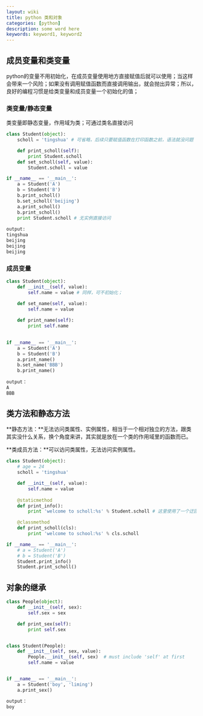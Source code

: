 ```yaml
---
layout: wiki
title: python 类和对象
categories: [python]
description: some word here
keywords: keyword1, keyword2
---
```


## 成员变量和类变量

python的变量不用初始化，在成员变量使用地方直接赋值后就可以使用；当这样会带来一个风险；如果没有调用赋值函数而直接调用输出，就会抛出异常；所以，良好的编程习惯是给类变量和成员变量一个初始化的值；

### 类变量/静态变量

类变量即静态变量，作用域为类；可通过类名直接访问

```python
class Student(object):
    scholl = 'tingshua' # 可省略，后续只要赋值函数在打印函数之前，语法就没问题

    def print_scholl(self):
    	print Student.scholl
    def set_scholl(self, value):
    	Student.scholl = value

if __name__ == '__main__':
    a = Student('A')
    b = Student('B')
    b.print_scholl()
    b.set_scholl('beijing')
    a.print_scholl()
    b.print_scholl()
    print Student.scholl # 无实例直接访问
    
output:
tingshua
beijing
beijing
beijing
```

### 成员变量

```python
class Student(object):
    def __init__(self, value):
        self.name = value # 同样，可不初始化；

    def set_name(self, value):
        self.name = value
        
    def print_name(self):
        print self.name
        

if __name__ == '__main__':
    a = Student('A')
    b = Student('B')
    a.print_name()
    b.set_name('BBB')
    b.print_name()
    
output：
A
BBB
```

## 类方法和静态方法

**静态方法：**无法访问类属性、实例属性，相当于一个相对独立的方法，跟类其实没什么关系，换个角度来讲，其实就是放在一个类的作用域里的函数而已。

**类成员方法：**可以访问类属性，无法访问实例属性。

```python
class Student(object):
    # age = 24
    scholl = 'tingshua'

    def __init__(self, value):
        self.name = value
        
    @staticmethod
    def print_info():
        print 'welcome to scholl:%s' % Student.scholl # 这里使用了一个迂回的方式访问到了类变量，但这样看着比较别扭，有这种需求，还是直接使用类方法；

    @classmethod
    def print_scholl(cls):
        print 'welcome to school:%s' % cls.scholl

if __name__ == '__main__':
    # a = Student('A')
    # b = Student('B')
    Student.print_info()
    Student.print_scholl()
```



## 对象的继承

```python
class People(object):
    def __init__(self, sex):
        self.sex = sex

    def print_sex(self):
        print self.sex


class Student(People):
    def __init__(self, sex, value):
        People.__init__(self, sex)  # must include 'self' at first
        self.name = value


if __name__ == '__main__':
    a = Student('boy', 'liming')
    a.print_sex()

output：
boy
```


